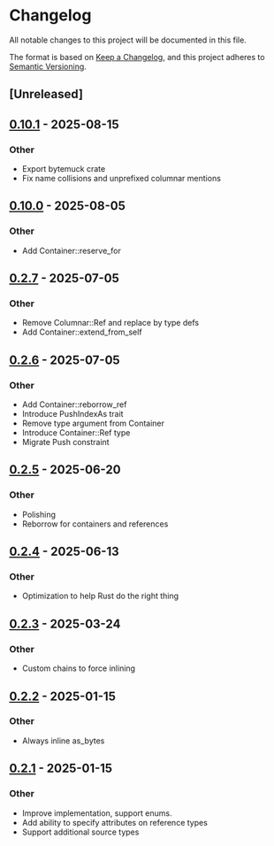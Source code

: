 # Changelog

All notable changes to this project will be documented in this file.

The format is based on [Keep a Changelog](https://keepachangelog.com/en/1.0.0/),
and this project adheres to [Semantic Versioning](https://semver.org/spec/v2.0.0.html).

## [Unreleased]

## [0.10.1](https://github.com/frankmcsherry/columnar/compare/columnar_derive-v0.10.0...columnar_derive-v0.10.1) - 2025-08-15

### Other

- Export bytemuck crate
- Fix name collisions and unprefixed columnar mentions

## [0.10.0](https://github.com/frankmcsherry/columnar/compare/columnar_derive-v0.3.0...columnar_derive-v0.10.0) - 2025-08-05

### Other

- Add Container::reserve_for

## [0.2.7](https://github.com/frankmcsherry/columnar/compare/columnar_derive-v0.2.6...columnar_derive-v0.2.7) - 2025-07-05

### Other

- Remove Columnar::Ref and replace by type defs
- Add Container::extend_from_self

## [0.2.6](https://github.com/frankmcsherry/columnar/compare/columnar_derive-v0.2.5...columnar_derive-v0.2.6) - 2025-07-05

### Other

- Add Container::reborrow_ref
- Introduce PushIndexAs trait
- Remove type argument from Container
- Introduce Container::Ref type
- Migrate Push<Ref> constraint

## [0.2.5](https://github.com/frankmcsherry/columnar/compare/columnar_derive-v0.2.4...columnar_derive-v0.2.5) - 2025-06-20

### Other

- Polishing
- Reborrow for containers and references

## [0.2.4](https://github.com/frankmcsherry/columnar/compare/columnar_derive-v0.2.3...columnar_derive-v0.2.4) - 2025-06-13

### Other

- Optimization to help Rust do the right thing

## [0.2.3](https://github.com/frankmcsherry/columnar/compare/columnar_derive-v0.2.2...columnar_derive-v0.2.3) - 2025-03-24

### Other

- Custom chains to force inlining

## [0.2.2](https://github.com/frankmcsherry/columnar/compare/columnar_derive-v0.2.1...columnar_derive-v0.2.2) - 2025-01-15

### Other

- Always inline as_bytes

## [0.2.1](https://github.com/frankmcsherry/columnar/compare/columnar_derive-v0.2.0...columnar_derive-v0.2.1) - 2025-01-15

### Other

- Improve implementation, support enums.
- Add ability to specify attributes on reference types
- Support additional source types

